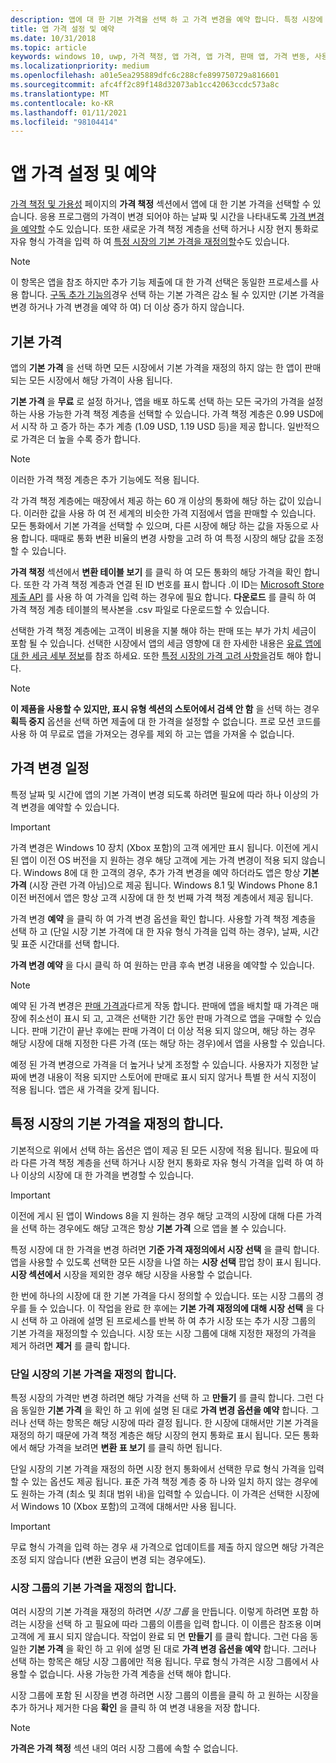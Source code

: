 ```yaml
---
description: 앱에 대 한 기본 가격을 선택 하 고 가격 변경을 예약 합니다. 특정 시장에 대해 이러한 옵션을 사용자 지정할 수도 있습니다.
title: 앱 가격 설정 및 예약
ms.date: 10/31/2018
ms.topic: article
keywords: windows 10, uwp, 가격 책정, 앱 가격, 앱 가격, 판매 앱, 가격 변동, 사용자 지정 가격, 가격, 가격, 비용, 재정의 기본 가격, 자유 형식 가격, 자유형
ms.localizationpriority: medium
ms.openlocfilehash: a01e5ea295889dfc6c288cfe899750729a816601
ms.sourcegitcommit: afc4ff2c89f148d32073ab1cc42063ccdc573a8c
ms.translationtype: MT
ms.contentlocale: ko-KR
ms.lasthandoff: 01/11/2021
ms.locfileid: "98104414"
---
```

# <a name="set-and-schedule-app-pricing"></a>앱 가격 설정 및 예약

[가격 책정 및 가용성](set-app-pricing-and-availability.md) 페이지의 **가격 책정** 섹션에서 앱에 대 한 기본 가격을 선택할 수 있습니다. 응용 프로그램의 가격이 변경 되어야 하는 날짜 및 시간을 나타내도록 [가격 변경을 예약할](#schedule-price-changes) 수도 있습니다. 또한 새로운 가격 책정 계층을 선택 하거나 시장 현지 통화로 자유 형식 가격을 입력 하 여 [특정 시장의 기본 가격을 재정의할](#override-base-price-for-specific-markets)수도 있습니다.

> [!NOTE]
> 이 항목은 앱을 참조 하지만 추가 기능 제출에 대 한 가격 선택은 동일한 프로세스를 사용 합니다. [구독 추가 기능의](../monetize/enable-subscription-add-ons-for-your-app.md)경우 선택 하는 기본 가격은 감소 될 수 있지만 (기본 가격을 변경 하거나 가격 변경을 예약 하 여) 더 이상 증가 하지 않습니다.

## <a name="base-price"></a>기본 가격

앱의 **기본 가격** 을 선택 하면 모든 시장에서 기본 가격을 재정의 하지 않는 한 앱이 판매 되는 모든 시장에서 해당 가격이 사용 됩니다.

**기본 가격** 을 **무료** 로 설정 하거나, 앱을 배포 하도록 선택 하는 모든 국가의 가격을 설정 하는 사용 가능한 가격 책정 계층을 선택할 수 있습니다. 가격 책정 계층은 0.99 USD에서 시작 하 고 증가 하는 추가 계층 (1.09 USD, 1.19 USD 등)을 제공 합니다. 일반적으로 가격은 더 높을 수록 증가 합니다. 

> [!NOTE]
> 이러한 가격 책정 계층은 추가 기능에도 적용 됩니다. 

각 가격 책정 계층에는 매장에서 제공 하는 60 개 이상의 통화에 해당 하는 값이 있습니다. 이러한 값을 사용 하 여 전 세계의 비슷한 가격 지점에서 앱을 판매할 수 있습니다. 모든 통화에서 기본 가격을 선택할 수 있으며, 다른 시장에 해당 하는 값을 자동으로 사용 합니다. 때때로 통화 변환 비율의 변경 사항을 고려 하 여 특정 시장의 해당 값을 조정할 수 있습니다.

**가격 책정** 섹션에서 **변환 테이블 보기** 를 클릭 하 여 모든 통화의 해당 가격을 확인 합니다. 또한 각 가격 책정 계층과 연결 된 ID 번호를 표시 합니다 .이 ID는 [Microsoft Store 제출 API](../monetize/manage-app-submissions.md#price-tiers) 를 사용 하 여 가격을 입력 하는 경우에 필요 합니다. **다운로드** 를 클릭 하 여 가격 책정 계층 테이블의 복사본을 .csv 파일로 다운로드할 수 있습니다.

선택한 가격 책정 계층에는 고객이 비용을 지불 해야 하는 판매 또는 부가 가치 세금이 포함 될 수 있습니다. 선택한 시장에서 앱의 세금 영향에 대 한 자세한 내용은 [유료 앱에 대 한 세금 세부 정보](/partner-center/tax-details-marketplace)를 참조 하세요. 또한 [특정 시장의 가격 고려 사항을](define-market-selection.md#price-considerations-for-specific-markets)검토 해야 합니다.

> [!NOTE]
> **이 제품을 사용할 수 있지만, 표시 유형 섹션의 스토어에서 검색 안 함** 을 선택 하는 [](choose-visibility-options.md#discoverability) 경우 **획득 중지** 옵션을 선택 하면 제출에 대 한 가격을 설정할 수 없습니다. 프로 모션 코드를 사용 하 여 무료로 앱을 가져오는 경우를 제외 하 고는 앱을 가져올 수 없습니다.

## <a name="schedule-price-changes"></a>가격 변경 일정

특정 날짜 및 시간에 앱의 기본 가격이 변경 되도록 하려면 필요에 따라 하나 이상의 가격 변경을 예약할 수 있습니다. 

> [!IMPORTANT]
> 가격 변경은 Windows 10 장치 (Xbox 포함)의 고객 에게만 표시 됩니다. 이전에 게시 된 앱이 이전 OS 버전을 지 원하는 경우 해당 고객에 게는 가격 변경이 적용 되지 않습니다. Windows 8에 대 한 고객의 경우, 추가 가격 변경을 예약 하더라도 앱은 항상 **기본 가격** (시장 관련 가격 아님)으로 제공 됩니다. Windows 8.1 및 Windows Phone 8.1 이전 버전에서 앱은 항상 고객 시장에 대 한 첫 번째 가격 책정 계층에서 제공 됩니다.

가격 변경 **예약** 을 클릭 하 여 가격 변경 옵션을 확인 합니다. 사용할 가격 책정 계층을 선택 하 고 (단일 시장 기본 가격에 대 한 자유 형식 가격을 입력 하는 경우), 날짜, 시간 및 표준 시간대를 선택 합니다.

**가격 변경 예약** 을 다시 클릭 하 여 원하는 만큼 후속 변경 내용을 예약할 수 있습니다.

> [!NOTE]
> 예약 된 가격 변경은 [판매 가격과](put-apps-and-add-ons-on-sale.md)다르게 작동 합니다. 판매에 앱을 배치할 때 가격은 매장에 취소선이 표시 되 고, 고객은 선택한 기간 동안 판매 가격으로 앱을 구매할 수 있습니다. 판매 기간이 끝난 후에는 판매 가격이 더 이상 적용 되지 않으며, 해당 하는 경우 해당 시장에 대해 지정한 다른 가격 (또는 해당 하는 경우)에서 앱을 사용할 수 있습니다.
>
> 예정 된 가격 변경으로 가격을 더 높거나 낮게 조정할 수 있습니다. 사용자가 지정한 날짜에 변경 내용이 적용 되지만 스토어에 판매로 표시 되지 않거나 특별 한 서식 지정이 적용 됩니다. 앱은 새 가격을 갖게 됩니다. 


## <a name="override-base-price-for-specific-markets"></a>특정 시장의 기본 가격을 재정의 합니다.

기본적으로 위에서 선택 하는 옵션은 앱이 제공 된 모든 시장에 적용 됩니다. 필요에 따라 다른 가격 책정 계층을 선택 하거나 시장 현지 통화로 자유 형식 가격을 입력 하 여 하나 이상의 시장에 대 한 가격을 변경할 수 있습니다.

> [!IMPORTANT]
> 이전에 게시 된 앱이 Windows 8을 지 원하는 경우 해당 고객의 시장에 대해 다른 가격을 선택 하는 경우에도 해당 고객은 항상 **기본 가격** 으로 앱을 볼 수 있습니다.

특정 시장에 대 한 가격을 변경 하려면 **기준 가격 재정의에서 시장 선택** 을 클릭 합니다. 앱을 사용할 수 있도록 선택한 모든 시장을 나열 하는 **시장 선택** 팝업 창이 표시 됩니다. **시장 섹션에서** 시장을 제외한 경우 해당 시장을 사용할 수 없습니다. 

한 번에 하나의 시장에 대 한 기본 가격을 다시 정의할 수 있습니다. 또는 시장 그룹의 경우를 들 수 있습니다. 이 작업을 완료 한 후에는 **기본 가격 재정의에 대해 시장 선택** 을 다시 선택 하 고 아래에 설명 된 프로세스를 반복 하 여 추가 시장 또는 추가 시장 그룹의 기본 가격을 재정의할 수 있습니다. 시장 또는 시장 그룹에 대해 지정한 재정의 가격을 제거 하려면 **제거** 를 클릭 합니다.


### <a name="override-the-base-price-for-a-single-market"></a>단일 시장의 기본 가격을 재정의 합니다.

특정 시장의 가격만 변경 하려면 해당 가격을 선택 하 고 **만들기** 를 클릭 합니다. 그런 다음 동일한 **기본 가격** 을 확인 하 고 위에 설명 된 대로 **가격 변경 옵션을 예약** 합니다. 그러나 선택 하는 항목은 해당 시장에 따라 결정 됩니다. 한 시장에 대해서만 기본 가격을 재정의 하기 때문에 가격 책정 계층은 해당 시장의 현지 통화로 표시 됩니다. 모든 통화에서 해당 가격을 보려면 **변환 표 보기** 를 클릭 하면 됩니다. 

단일 시장의 기본 가격을 재정의 하면 시장 현지 통화에서 선택한 무료 형식 가격을 입력할 수 있는 옵션도 제공 됩니다. 표준 가격 책정 계층 중 하 나와 일치 하지 않는 경우에도 원하는 가격 (최소 및 최대 범위 내)을 입력할 수 있습니다. 이 가격은 선택한 시장에서 Windows 10 (Xbox 포함)의 고객에 대해서만 사용 됩니다. 

> [!IMPORTANT]
> 무료 형식 가격을 입력 하는 경우 새 가격으로 업데이트를 제출 하지 않으면 해당 가격은 조정 되지 않습니다 (변환 요금이 변경 되는 경우에도). 

### <a name="override-the-base-price-for-a-market-group"></a>시장 그룹의 기본 가격을 재정의 합니다.

여러 시장의 기본 가격을 재정의 하려면 *시장 그룹* 을 만듭니다. 이렇게 하려면 포함 하려는 시장을 선택 하 고 필요에 따라 그룹의 이름을 입력 합니다. 이 이름은 참조용 이며 고객에 게 표시 되지 않습니다. 작업이 완료 되 면 **만들기** 를 클릭 합니다. 그런 다음 동일한 **기본 가격** 을 확인 하 고 위에 설명 된 대로 **가격 변경 옵션을 예약** 합니다. 그러나 선택 하는 항목은 해당 시장 그룹에만 적용 됩니다. 무료 형식 가격은 시장 그룹에서 사용할 수 없습니다. 사용 가능한 가격 계층을 선택 해야 합니다.

시장 그룹에 포함 된 시장을 변경 하려면 시장 그룹의 이름을 클릭 하 고 원하는 시장을 추가 하거나 제거한 다음 **확인** 을 클릭 하 여 변경 내용을 저장 합니다. 

> [!NOTE]
> **가격은 가격 책정** 섹션 내의 여러 시장 그룹에 속할 수 없습니다.